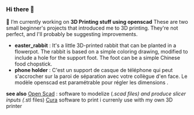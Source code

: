 ### Hi there 👋
🔭 I’m currently working on
**3D Printing stuff using openscad**
These are two small beginner's projects that introduced me to 3D printing.
They're not perfect, and I'll probably be suggesting improvements.

- **easter_rabbit** : 
It's a little 3D-printed rabbit that can be planted in a flowerpot.
The rabbit is based on a simple coloring drawing, modified to include a hole for the support foot. The foot can be a simple Chinese food chopstick.
- **phone holder** : 
C'est un support de casque de téléphone qui peut s'accrocher sur la paroi de séparation avec votre collègue d'en face.
Le modèle openscad est paramétrable pour régler les dimensions .

**see also**
[Open Scad](https://openscad.org/) : software to modelize (*.scad files) and produce slicer inputs (*.stl files)
[Cura](https://ultimaker.com/software/ultimaker-cura/) software to print i currenly use with my own 3D printer

<!--
**witabix33/witabix33** is a ✨ _special_ ✨ repository because its `README.md` (this file) appears on your GitHub profile.

Here are some ideas to get you started:

- 🔭 I’m currently working on ...
- 🌱 I’m currently learning ...
- 👯 I’m looking to collaborate on ...
- 🤔 I’m looking for help with ...
- 💬 Ask me about ...
- 📫 How to reach me: ...
- 😄 Pronouns: ...
- ⚡ Fun fact: ...
-->
